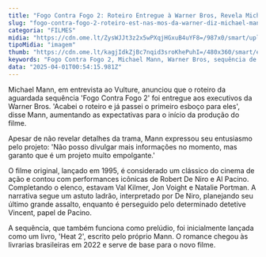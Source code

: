 ```yaml
---
title: "Fogo Contra Fogo 2: Roteiro Entregue à Warner Bros, Revela Michael Mann"
slug: "fogo-contra-fogo-2-roteiro-est-nas-mos-da-warner-diz-michael-mann"
categoria: "FILMES"
midia: "https://cdn.ome.lt/ZysWJJt3z2x5wPXqjHGxuB4uYF8=/987x0/smart/uploads/conteudo/fotos/Design_sem_nome_-_2025-03-31T210747.844.png"
tipoMidia: "imagem"
thumb: "https://cdn.ome.lt/kagjIdkZjBc7nqid3sroKhePuhI=/480x360/smart/extras/conteudos/Design_sem_nome_-_2025-03-31T210747.844.png"
keywords: "Fogo Contra Fogo 2, Michael Mann, Warner Bros, sequência de filmes, cinema de ação"
data: "2025-04-01T00:54:15.981Z"
---
```


Michael Mann, em entrevista ao Vulture, anunciou que o roteiro da aguardada sequência 'Fogo Contra Fogo 2' foi entregue aos executivos da Warner Bros. 'Acabei o roteiro e já passei o primeiro esboço para eles', disse Mann, aumentando as expectativas para o início da produção do filme.

Apesar de não revelar detalhes da trama, Mann expressou seu entusiasmo pelo projeto: 'Não posso divulgar mais informações no momento, mas garanto que é um projeto muito empolgante.'

O filme original, lançado em 1995, é considerado um clássico do cinema de ação e contou com performances icônicas de Robert De Niro e Al Pacino. Completando o elenco, estavam Val Kilmer, Jon Voight e Natalie Portman. A narrativa segue um astuto ladrão, interpretado por De Niro, planejando seu último grande assalto, enquanto é perseguido pelo determinado detetive Vincent, papel de Pacino.

A sequência, que também funciona como prelúdio, foi inicialmente lançada como um livro, 'Heat 2', escrito pelo próprio Mann. O romance chegou às livrarias brasileiras em 2022 e serve de base para o novo filme.